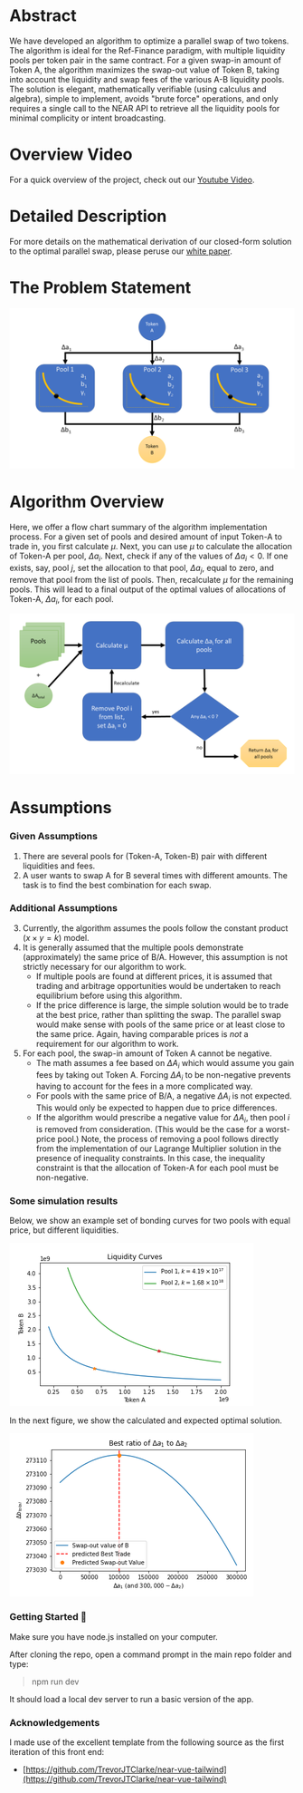# Abstract

We have developed an algorithm to optimize a parallel swap of two tokens.
The algorithm is ideal for the Ref-Finance paradigm, with multiple liquidity pools per token pair in the same contract.
For a given swap-in amount of Token A, the algorithm maximizes the swap-out value of Token B, taking into account the liquidity and swap fees of the various A-B liquidity pools.
The solution is elegant, mathematically verifiable (using calculus and algebra), simple to implement, avoids "brute force" operations, and only requires a single call to the NEAR API to retrieve all the liquidity pools for minimal complicity or intent broadcasting.

# Overview Video

For a quick overview of the project, check out our [Youtube Video](https://youtu.be/TztFcrYLnac).

# Detailed Description

For more details on the mathematical derivation of our closed-form solution to the optimal parallel swap, please peruse our [white paper](./ParallelSwapWhitePaper.pdf).


# The Problem Statement

![Figure 1, Illustration of the Parallel Swap Problem](Parallel_Swap_Overview.png)



# Algorithm Overview

Here, we offer a flow chart summary of the algorithm implementation process. For a given set of pools and desired amount of input Token-A to trade in, you first calculate $\mu$. 
Next, you can use $\mu$ to calculate the allocation of Token-A per pool, $\Delta a_i$. 
Next, check if any of the values of $\Delta a_i <0$. If one exists, say, pool $j$, set the allocation to that pool, $\Delta a_j$, equal to zero, and remove that pool from the list of pools. Then, recalculate $\mu$ for the remaining pools. This will lead to a final output of the optimal values of allocations of Token-A, $\Delta a_i$, for each pool. 

![Figure 2, Algorithm Flow Chart](Algorithm_Flow_Chart.png)

# Assumptions



### Given Assumptions

1. There are several pools for (Token-A, Token-B) pair with different liquidities and fees.
2. A user wants to swap A for B several times with different amounts. The task is to find the best combination for each swap.


### Additional Assumptions

3. Currently, the algorithm assumes the pools follow the constant product ($x \times y = k$) model.
4. It is generally assumed that the multiple pools demonstrate (approximately) the same price of B/A. However, this assumption is not strictly necessary for our algorithm to work.
    * If multiple pools are found at different prices, it is assumed that trading and arbitrage opportunities would be undertaken to reach equilibrium before using this algorithm.
    * If the price difference is large, the simple solution would be to trade at the best price, rather than splitting the swap. The parallel swap would make sense with pools of the same price or at least close to the same price. Again, having comparable prices is *not* a requirement for our algorithm to work.
5. For each pool, the swap-in amount of Token A cannot be negative.
    * The math assumes a fee based on $\Delta A_i$ which would assume you gain fees by taking out Token A. Forcing $\Delta A_i$ to be non-negative prevents having to account for the fees in a more complicated way.
    * For pools with the same price of B/A, a negative $\Delta A_i$ is not expected. This would only be expected to happen due to price differences.
    * If the algorithm would prescribe a negative value for $\Delta A_i$, then pool $i$ is removed from consideration. (This would be the case for a worst-price pool.) Note, the process of removing a pool follows directly from the implementation of our Lagrange Multiplier solution in the presence of inequality constraints. In this case, the inequality constraint is that the allocation of Token-A for each pool must be non-negative.


### Some simulation results

Below, we show an example set of bonding curves for two pools with equal price, but different liquidities.

![Figure 3, Bonding Curves](Bonding_Curves.png)

In the next figure, we show the calculated and expected optimal solution.

![Figure 4, Optimal Solution](Best_Trade.png)





### Getting Started 🚀

Make sure you have node.js installed on your computer.

After cloning the repo, open a command prompt in the main repo folder and type:

> npm run dev

It should load a local dev server to run a basic version of the app.

### Acknowledgements

I made use of the excellent template from the following source as the first iteration of this front end:

- [https://github.com/TrevorJTClarke/near-vue-tailwind](https://github.com/TrevorJTClarke/near-vue-tailwind)

